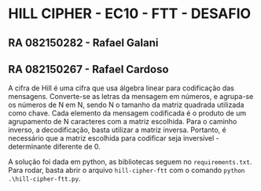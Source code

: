 # HILL CIPHER - EC10 - FTT - DESAFIO

## RA 082150282 - Rafael Galani
## RA 082150267 - Rafael Cardoso

A cifra de Hill é uma cifra que usa álgebra linear para codificação das mensagens. Converte-se as letras da mensagem em números, e agrupa-se os números de N em N, sendo N o tamanho da matriz quadrada utilizada como chave. Cada elemento da mensagem codificada é o produto de um agrupamento de N caracteres com a matriz escolhida. Para o caminho inverso, a decodificação, basta utilizar a matriz inversa. Portanto, é necessário que a matriz escolhida para codificar seja inversível - determinante diferente de 0.

A solução foi dada em python, as bibliotecas seguem no `requirements.txt`. Para rodar, basta abrir o arquivo `hill-cipher-ftt` com o comando `python .\hill-cipher-ftt.py`.